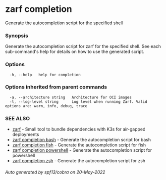# zarf completion

Generate the autocompletion script for the specified shell

### Synopsis

Generate the autocompletion script for zarf for the specified shell.
See each sub-command's help for details on how to use the generated script.


### Options

```
  -h, --help   help for completion
```

### Options inherited from parent commands

```
  -a, --architecture string   Architecture for OCI images
  -l, --log-level string      Log level when running Zarf. Valid options are: warn, info, debug, trace
```

### SEE ALSO

* [zarf](../zarf)	 - Small tool to bundle dependencies with K3s for air-gapped deployments
* [zarf completion bash](./zarf_completion_bash)	 - Generate the autocompletion script for bash
* [zarf completion fish](./zarf_completion_fish)	 - Generate the autocompletion script for fish
* [zarf completion powershell](./zarf_completion_powershell)	 - Generate the autocompletion script for powershell
* [zarf completion zsh](./zarf_completion_zsh)	 - Generate the autocompletion script for zsh

###### Auto generated by spf13/cobra on 20-May-2022

